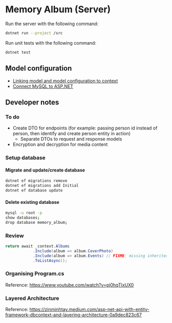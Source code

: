 # Memory Album (Server)

Run the server with the following command:

```sh
dotnet run --project /src
```

Run unit tests with the following command:

```sh
dotnet test
```

## Model configuration

- [Linking model and model configuration to context](https://learn.microsoft.com/en-us/ef/core/modeling/#using-entitytypeconfigurationattribute-on-entity-types)
- [Connect MySQL to ASP.NET](https://stackoverflow.com/questions/72148071/how-to-connect-to-mysql-server-using-entity-framework-core)

## Developer notes

### To do

- Create DTO for endpoints (for example: passing person id instead of person, then identify and create person entity in action)
  - Separate DTOs to request and response models
- Encryption and decryption for media content

### Setup database

#### Migrate and update/create database

```sh
dotnet ef migrations remove
dotnet ef migrations add Initial
dotnet ef database update
```

#### Delete existing database

```sh
mysql -u root -p
show databases;
drop database memory_album;
```

### Review

```cs
return await _context.Albums
            .Include(album => album.CoverPhoto)
            .Include(album => album.Events) // FIXME: missing inherited types
            .ToListAsync();
```

### Organising Program.cs

Reference: <https://www.youtube.com/watch?v=pj0hqTlxUX0>

### Layered Architecture

Reference: <https://zinminhtay.medium.com/asp-net-api-with-entity-framework-dbcontext-and-layering-architecture-0a9dec823c67>
